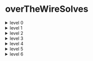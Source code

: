 # overTheWireSolves

<details>
<summary >level 0</summary>


> first of all you need to connect to ssh and this step must be repeated everytime you get the password of the next level

```sh
ssh [username]@bandit.labs.overthewire.org -p 2220
// this will ask you to enter the password
```
once you get there type ```ls``` you will find a file called ```readme```
- type :
```sh
cat readme
```

this will show you the password to the next level 
- now type ```exit``` to exit this machine and connect to the level2 machine
</details>

<details>

<summary>level 1</summary>

> connect to this machine using ssh as mentionned before

once you get there type ```ls``` you will find a file called ```-``` 
if you try to ```cat - ``` this wont work because '-' is a special character that used to indcates flags of a command so if you wanna tell the terminal to give you tha content of that '-' file, type :

```sh
cat ./-
```

</details>

<details>

<summary>level 2</summary>

> connect to this machine using ssh as mentionned before

once you get there type ```ls``` you will find a file called `spaces in this filename`

you cant use `cat spaces in this file name` because it will count all other words after a single space as an argument to that command do you have to use a `\` before a space to skip it 
```sh
cat spaces\ in\ this\ filename
```

</details>

<details>

<summary>level 3</summary>

> connect to this machine using ssh as mentionned before

if you type `ls` you will find a directory called `inhere` type `cd inhere` to go to this directory and type `ls` again you will find nothing here, this doesnt mean that there is nothing, maybe there is a hidde  files, to show em type `ls -a`
then : 
```sh
cat .hidden
```

</details>


<details>

<summary>level 4</summary>

> connect to this machine using ssh as mentionned before

always we follow the same steps so you will find some files in inhere directory that you cant use `cat` to see there cntent, you just have to specify the right path and use the command like this 
```sh
cat ./file01
```
keep doing this for all the files until you find a human readable format, thats the password.

</details>

<details>

<summary>level 5</summary>

> connect to this machine using ssh as mentionned before

inside `inhere` directory you will find a lot of directories that contain a lot of files,
you cant use `cat` to each file until you find tha password, in the subject they gave you a hint, that the file we are looking for is 1033 bytes in size, and human readable...
so we will use the find command and give it the size like this : 

```sh
find . -size 1033c
```
this will print the path of the file and print its content using `cat`

</details>

<details>

<summary>level 6</summary>

> connect to this machine using ssh as mentionned before

here you they put the password file somewhere in the machine so you have to search in `/`. lets use our find command and give it the arguments given to us, size...
```sh
find / -group bandit6 -user bandit7 -size 33c -type f
```
this gives us a lot of files and also an error msg that says `permession denied`

so we will use this instead 

```sh
find / -group bandit6 -user bandit7 -size 33c -type f 2>/dev/null
```
`2>/dev/null` This part redirects error messages (stream 2, which is the standard error) to `/dev/null`, essentially suppressing error output. This is useful to hide any permission-denied errors or other potential issues during the search.

</details>